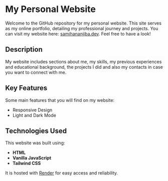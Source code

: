 # My Personal Website

Welcome to the GitHub repository for my personal website. This site serves as my online portfolio, detailing my professional journey and projects. You can visit my website here: [samihananjiba.dev](https://samihananjiba.dev). Feel free to have a look!

## Description

My website includes sections about me, my skills, my previous experiences and educational background, the projects I did and also my contacts in case you want to connect with me.

## Key Features

Some main features that you will find on my website:
- Responsive Design
- Light and Dark Mode

## Technologies Used

This website was built using:
- **HTML**
- **Vanilla JavaScript**
- **Tailwind CSS**

It is hosted with [Render](https://render.com) for easy access and reliability.
